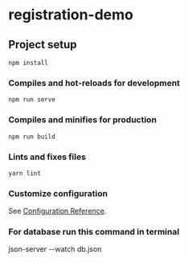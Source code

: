 # registration-demo

## Project setup

```
npm install
```

### Compiles and hot-reloads for development

```
npm run serve
```

### Compiles and minifies for production

```
npm run build
```

### Lints and fixes files

```
yarn lint
```

### Customize configuration

See [Configuration Reference](https://cli.vuejs.org/config/).

### For database run this command in terminal

json-server --watch db.json

